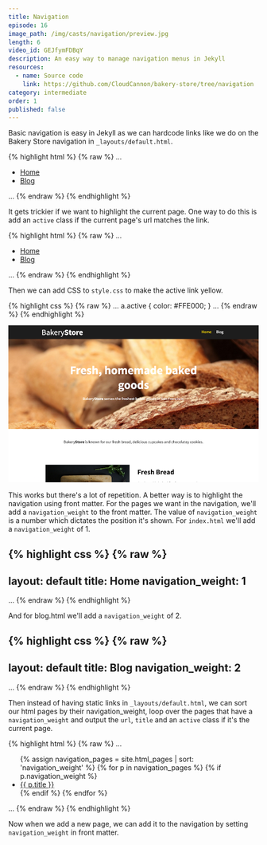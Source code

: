```yaml
---
title: Navigation
episode: 16
image_path: /img/casts/navigation/preview.jpg
length: 6
video_id: GEJfymFDBqY
description: An easy way to manage navigation menus in Jekyll
resources:
  - name: Source code
    link: https://github.com/CloudCannon/bakery-store/tree/navigation
category: intermediate
order: 1
published: false
---
```

Basic navigation is easy in Jekyll as we can hardcode links like we do on the Bakery Store navigation in `_layouts/default.html`.

{% highlight html %}
{% raw %}
...
<nav class="main-nav">
  <ul>
    <li><a href="/">Home</a></li>
    <li><a href="/blog.html">Blog</a></li>
  </ul>
</nav>
...
{% endraw %}
{% endhighlight %}

It gets trickier if we want to highlight the current page. One way to do this is add an `active` class if the current page's url matches the link.

{% highlight html %}
{% raw %}
...
<nav class="main-nav">
  <ul>
    <li><a href="/" {% if page.url == "/" %}class="active"{% endif %}>Home</a></li>
    <li><a href="/blog.html" {% if page.url == "/blog.html" %}class="active"{% endif %}>Blog</a></li>
  </ul>
</nav>
...
{% endraw %}
{% endhighlight %}

Then we can add CSS to `style.css` to make the active link yellow.

{% highlight css %}
{% raw %}
...
a.active {
  color: #FFE000;
}
...
{% endraw %}
{% endhighlight %}

![Highlighted Link](/img/casts/navigation/highlighted-link.png)

This works but there's a lot of repetition. A better way is to highlight the navigation using front matter. For the pages we want in the navigation, we'll add a `navigation_weight` to the front matter. The value of `navigation_weight` is a number which dictates the position it's shown. For `index.html` we'll add a `navigation_weight` of 1.

{% highlight css %}
{% raw %}
---
layout: default
title: Home
navigation_weight: 1
---
...
{% endraw %}
{% endhighlight %}

And for blog.html we'll add a `navigation_weight` of 2.

{% highlight css %}
{% raw %}
---
layout: default
title: Blog
navigation_weight: 2
---
...
{% endraw %}
{% endhighlight %}

Then instead of having static links in `_layouts/default.html`, we can sort our html pages by their navigation_weight, loop over the pages that have a `navigation_weight` and output the `url`, `title` and an `active` class if it's the current page.

{% highlight html %}
{% raw %}
...
<nav class="main-nav">
  <ul>
    {% assign navigation_pages = site.html_pages | sort: 'navigation_weight' %}
    {% for p in navigation_pages %}
      {% if p.navigation_weight %}
        <li>
          <a href="/" {% if p.url == page.url %}class="active"{% endif %}>
            {{ p.title }}
          </a>
        </li>
      {% endif %}
    {% endfor %}
  </ul>
</nav>
...
{% endraw %}
{% endhighlight %}

Now when we add a new page, we can add it to the navigation by setting `navigation_weight` in front matter.
